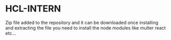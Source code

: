 # HCL-INTERN

Zip file added to the repository and it can be downloaded
once installing and extracting the file you need to install the node modules like multer react etc...

